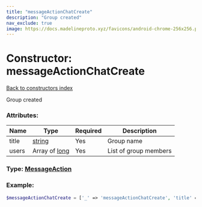 ```yaml
---
title: "messageActionChatCreate"
description: "Group created"
nav_exclude: true
image: https://docs.madelineproto.xyz/favicons/android-chrome-256x256.png
---
```

# Constructor: messageActionChatCreate  
[Back to constructors index](/API_docs/constructors/index.html)



Group created

### Attributes:

| Name     |    Type       | Required | Description |
|----------|---------------|----------|-------------|
|title|[string](/API_docs/types/string.html) | Yes|Group name|
|users|Array of [long](/API_docs/types/long.html) | Yes|List of group members|



### Type: [MessageAction](/API_docs/types/MessageAction.html)


### Example:

```php
$messageActionChatCreate = ['_' => 'messageActionChatCreate', 'title' => 'string', 'users' => [long, long]];
```  
